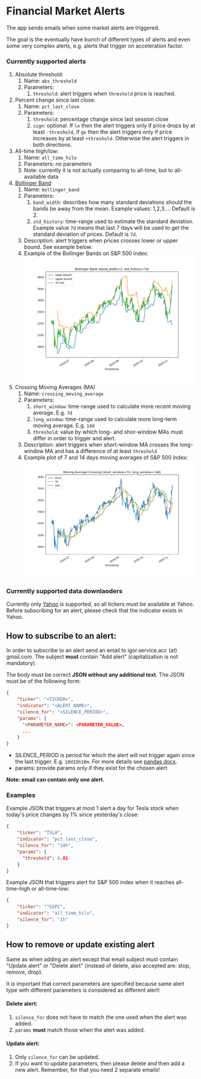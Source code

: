 # Financial Market Alerts

The app sends emails when some market alerts are triggered.

The goal is the eventually have bunch of different types of alerts and even some very complex alerts,
e.g. alerts that trigger on acceleration factor.

### Currently supported alerts
1. Absolute threshold:
    1. Name: `abs_threshold`
    1. Parameters:
        1. `threshold`: alert triggers when `threshold` price is reached.
1. Percent change since last close:
    1. Name: `pct_last_close`
    1. Parameters:
        1. `threshold`: percentage change since last session close
        1. `sign`: optional. If `le` then the alert triggers only if price drops by at least `-threshold`,
        if `ge` then the alert triggers only if price increases by at least `+threshold`. Otherwise the alert
        triggers in both directions.
1. All-time high/low:
    1. Name: `all_time_hilo`
    1. Parameters: no parameters
    1. Note: currently it is not actually comparing to all-time, but to all-available data
1. [Bollinger Band](https://en.wikipedia.org/wiki/Bollinger_Bands)
    1. Name: `bollinger_band`
    1. Parameters:
        1. `band_width`: describes how many standard deviations should the bands be away from the mean.
        Example values: 1,2,3.... Default is 2.
        1. `std_history`: time-range used to estimate the standard deviation. 
        Example value `7d` means that last 7 days will be used to get the standard deviation of prices.
        Default is `7d`.
    1. Description: alert triggers when prices crosses lower or upper bound. See example below.
    1. Example of the Bollinger Bands on S&P 500 index:
    ![Bollinger Band](market_alerts_examples/bollinger_band.png)
1. Crossing Moving Averages (MA)
    1. Name: `crossing_moving_average`
    1. Parameters:
        1. `short_window`: time-range used to calculate more recent moving average. E.g. `7d`
        1. `long_window`: time-range used to calculate more long-term moving average. E.g. `14d`
        1. `threshold`: value by which long- and shor-window MAs must differ in order to trigger and alert.
    1. Description: alert triggers when short-window MA crosses the long-window MA and 
    has a difference of at least `threshold`
    1. Example plot of 7 and 14 days moving averages of S&P 500 index:
    ![Moving Averages](market_alerts_examples/crossing_moving_average.png)
    
### Currently supported data downlaoders
Currently only [Yahoo](https://finance.yahoo.com/) is supported, 
so all tickers must be available at Yahoo. Before subscribing for an alert, 
please check that the indicator exists in Yahoo.
    
## How to subscribe to an alert:
In order to subscribe to an alert send an email to igor.service.acc (at) gmail.com.
The subject **must** contain "Add alert" (capitalization is not mandatory).

The body must be correct **JSON without any additional text**.
The JSON must be of the following form:
```json
{
    "ticker": "<TICKER>",
    "indicator": "<ALERT_NAME>",
    "silence_for": "<SILENCE_PERIOD>",
    "params": {
      "<PARAMETER_NAME>": <PARAMETER_VALUE>,
      ...
    }
}
```

- SILENCE_PERIOD is period for which the alert will not trigger again since the last trigger. 
E.g. `10d15h10m`. For more details see [pandas docs](https://pandas.pydata.org/pandas-docs/stable/user_guide/timedeltas.html).
- params: provide params only if they exist for the chosen alert

**Note: email can contain only one alert.**

### Examples
Example JSON that triggers at most 1 alert a day for Tesla stock when today's price 
changes by 1% since yesterday's close:
```json
{
    "ticker": "TSLA",
    "indicator": "pct_last_close",
    "silence_for": "10h",
    "params": {
      "threshold": 0.01
    }
}
```
Example JSON that triggers alert for S&P 500 index when it reaches all-time-high or all-time-low:
```json
{
    "ticker": "^GSPC",
    "indicator": "all_time_hilo",
    "silence_for": "1h"
}
```

## How to remove or update existing alert
Same as when adding an alert except that email subject must contain
"Update alert" or "Delete alert" (instead of delete, also accepted are: stop, remove, drop).

It is important that correct parameters are specified because same alert type with different
parameters is considered as different alert!

#### Delete alert:
1. `silence_for` does not have to match the one used when the alert was added.
1. `params` **must** match those when the alert was added.

#### Update alert:
1. Only `silence_for` can be updated.
1. If you want to update parameters, then please delete and then add a new alert. 
Remember, for that you need 2 separate emails!  

